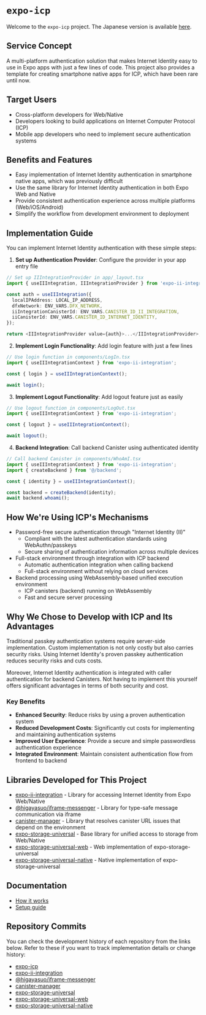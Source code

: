 # `expo-icp`

Welcome to the `expo-icp` project.
The Japanese version is available [here](README_ja.md).

## Service Concept

A multi-platform authentication solution that makes Internet Identity easy to use in Expo apps with just a few lines of code. This project also provides a template for creating smartphone native apps for ICP, which have been rare until now.

## Target Users

- Cross-platform developers for Web/Native
- Developers looking to build applications on Internet Computer Protocol (ICP)
- Mobile app developers who need to implement secure authentication systems

## Benefits and Features

- Easy implementation of Internet Identity authentication in smartphone native apps, which was previously difficult
- Use the same library for Internet Identity authentication in both Expo Web and Native
- Provide consistent authentication experience across multiple platforms (Web/iOS/Android)
- Simplify the workflow from development environment to deployment

## Implementation Guide

You can implement Internet Identity authentication with these simple steps:

1. **Set up Authentication Provider**: Configure the provider in your app entry file

```typescript
// Set up IIIntegrationProvider in app/_layout.tsx
import { useIIIntegration, IIIntegrationProvider } from 'expo-ii-integration';

const auth = useIIIntegration({
  localIPAddress: LOCAL_IP_ADDRESS,
  dfxNetwork: ENV_VARS.DFX_NETWORK,
  iiIntegrationCanisterId: ENV_VARS.CANISTER_ID_II_INTEGRATION,
  iiCanisterId: ENV_VARS.CANISTER_ID_INTERNET_IDENTITY,
});

return <IIIntegrationProvider value={auth}>...</IIIntegrationProvider>;
```

2. **Implement Login Functionality**: Add login feature with just a few lines

```typescript
// Use login function in components/LogIn.tsx
import { useIIIntegrationContext } from 'expo-ii-integration';

const { login } = useIIIntegrationContext();

await login();
```

3. **Implement Logout Functionality**: Add logout feature just as easily

```typescript
// Use logout function in components/LogOut.tsx
import { useIIIntegrationContext } from 'expo-ii-integration';

const { logout } = useIIIntegrationContext();

await logout();
```

4. **Backend Integration**: Call backend Canister using authenticated identity

```typescript
// Call backend Canister in components/WhoAmI.tsx
import { useIIIntegrationContext } from 'expo-ii-integration';
import { createBackend } from '@/backend';

const { identity } = useIIIntegrationContext();

const backend = createBackend(identity);
await backend.whoami();
```

## How We're Using ICP's Mechanisms

- Password-free secure authentication through "Internet Identity (II)"
  - Compliant with the latest authentication standards using WebAuthn/passkeys
  - Secure sharing of authentication information across multiple devices
- Full-stack environment through integration with ICP backend
  - Automatic authentication integration when calling backend
  - Full-stack environment without relying on cloud services
- Backend processing using WebAssembly-based unified execution environment
  - ICP canisters (backend) running on WebAssembly
  - Fast and secure server processing

## Why We Chose to Develop with ICP and Its Advantages

Traditional passkey authentication systems require server-side implementation. Custom implementation is not only costly but also carries security risks. Using Internet Identity's proven passkey authentication reduces security risks and cuts costs.

Moreover, Internet Identity authentication is integrated with caller authentication for backend Canisters. Not having to implement this yourself offers significant advantages in terms of both security and cost.

### Key Benefits

- **Enhanced Security**: Reduce risks by using a proven authentication system
- **Reduced Development Costs**: Significantly cut costs for implementing and maintaining authentication systems
- **Improved User Experience**: Provide a secure and simple passwordless authentication experience
- **Integrated Environment**: Maintain consistent authentication flow from frontend to backend

## Libraries Developed for This Project

- [expo-ii-integration](https://github.com/higayasuo/expo-ii-integration) - Library for accessing Internet Identity from Expo Web/Native
- [@higayasuo/iframe-messenger](https://github.com/higayasuo/iframe-messenger) - Library for type-safe message communication via iframe
- [canister-manager](https://github.com/higayasuo/canister-manager) - Library that resolves canister URL issues that depend on the environment
- [expo-storage-universal](https://github.com/higayasuo/expo-storage-universal) - Base library for unified access to storage from Web/Native
- [expo-storage-universal-web](https://github.com/higayasuo/expo-storage-universal-web) - Web implementation of expo-storage-universal
- [expo-storage-universal-native](https://github.com/higayasuo/expo-storage-universal-native) - Native implementation of expo-storage-universal

## Documentation

- [How it works](docs/how_it_works.md)
- [Setup guide](docs/setup.md)

## Repository Commits

You can check the development history of each repository from the links below. Refer to these if you want to track implementation details or change history:

- [expo-icp](https://github.com/higayasuo/expo-icp/commits?author=higayasuo)
- [expo-ii-integration](https://github.com/higayasuo/expo-ii-integration/commits?author=higayasuo)
- [@higayasuo/iframe-messenger](https://github.com/higayasuo/iframe-messenger/commits?author=higayasuo)
- [canister-manager](https://github.com/higayasuo/canister-manager/commits?author=higayasuo)
- [expo-storage-universal](https://github.com/higayasuo/expo-storage-universal/commits?author=higayasuo)
- [expo-storage-universal-web](https://github.com/higayasuo/expo-storage-universal-web/commits?author=higayasuo)
- [expo-storage-universal-native](https://github.com/higayasuo/expo-storage-universal-native/commits?author=higayasuo)
